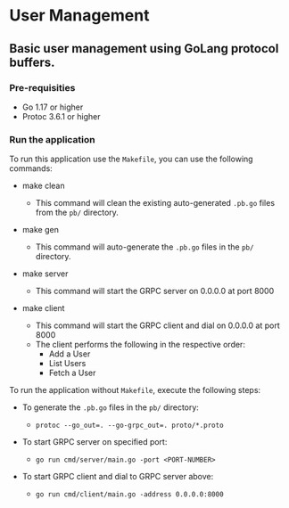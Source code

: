 # User Management 

## Basic user management using GoLang protocol buffers.

### Pre-requisities
- Go 1.17 or higher
- Protoc 3.6.1 or higher

### Run the application
To run this application use the `Makefile`, you can use the following commands:
- make clean
  - This command will clean the existing auto-generated `.pb.go` files from the `pb/` directory.
 
- make gen
  - This command will auto-generate the `.pb.go` files in the `pb/` directory.  

- make server
  - This command will start the GRPC server on 0.0.0.0 at port 8000

- make client
  - This command will start the GRPC client and dial on 0.0.0.0 at port 8000
  - The client performs the following in the respective order:
    - Add a User
    - List Users
    - Fetch a User

To run the application without `Makefile`, execute the following steps:
- To generate the `.pb.go` files in the `pb/` directory:
  - `protoc --go_out=. --go-grpc_out=. proto/*.proto`

- To start GRPC server on specified port:
  - `go run cmd/server/main.go -port <PORT-NUMBER>`

- To start GRPC client and dial to GRPC server above:
  - `go run cmd/client/main.go -address 0.0.0.0:8000`
